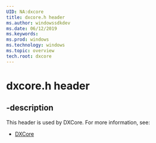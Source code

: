 ```yaml
---
UID: NA:dxcore
title: dxcore.h header
ms.author: windowssdkdev
ms.date: 06/12/2019
ms.keywords: 
ms.prod: windows
ms.technology: windows
ms.topic: overview
tech.root: dxcore
---
```


# dxcore.h header

## -description

This header is used by DXCore. For more information, see:

- [DXCore](../_dxcore/index.md)

